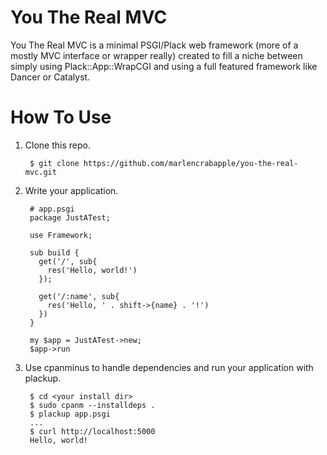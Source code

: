 # You The Real MVC #
You The Real MVC is a minimal PSGI/Plack web framework (more of a mostly MVC interface or wrapper really) created to fill a niche between simply using Plack::App::WrapCGI and using a full featured framework like Dancer or Catalyst.

# How To Use #
1. Clone this repo.

        $ git clone https://github.com/marlencrabapple/you-the-real-mvc.git

2. Write your application.

        # app.psgi
        package JustATest;

        use Framework;

        sub build {
          get('/', sub{
            res('Hello, world!')
          });

          get('/:name', sub{
            res('Hello, ' . shift->{name} . '!')
          })
        }

        my $app = JustATest->new;
        $app->run


3. Use cpanminus to handle dependencies and run your application with plackup.

        $ cd <your install dir>
        $ sudo cpanm --installdeps .
        $ plackup app.psgi
        ...
        $ curl http://localhost:5000
        Hello, world!
